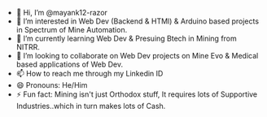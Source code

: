 - 👋 Hi, I’m @mayank12-razor
- 👀 I’m interested in Web Dev (Backend & HTMl) & Arduino based projects in Spectrum of Mine Automation.
- 🌱 I’m currently learning Web Dev & Presuing Btech in Mining from NITRR.
- 💞️ I’m looking to collaborate on Web Dev projects on Mine Evo & Medical based applications of Web Dev.
- 📫 How to reach me through my Linkedin ID
- 😄 Pronouns: He/Him
- ⚡ Fun fact: Mining isn't just Orthodox stuff, It requires lots of Supportive Industries..which in turn makes lots of Cash.

<!---
mayank12-razor/mayank12-razor is a ✨ special ✨ repository because its `README.md` (this file) appears on your GitHub profile.
You can click the Preview link to take a look at your changes.
--->
